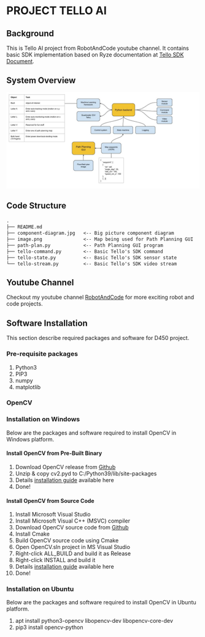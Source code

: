 # PROJECT TELLO AI

## Background
This is Tello AI project from RobotAndCode youtube channel. It contains
basic SDK implementation based on Ryze documentation at [Tello SDK Document](https://dl-cdn.ryzerobotics.com/downloads/Tello/Tello%20SDK%202.0%20User%20Guide.pdf).

## System Overview
![Component Diagram](component-diagram.jpg)

## Code Structure
```
.
├── README.md
├── component-diagram.jpg   <-- Big picture component diagram
├── image.png               <-- Map being used for Path Planning GUI
├── path-plan.py            <-- Path Planning GUI program
├── tello-command.py        <-- Basic Tello's SDK command
├── tello-state.py          <-- Basic Tello's SDK sensor state
└── tello-stream.py         <-- Basic Tello's SDK video stream
```

## Youtube Channel
Checkout my youtube channel [RobotAndCode](https://www.youtube.com/channel/UCQam-u9KZaMSelXoJDRrYJA?view_as=subscriber) for more exciting robot and code projects.

## Software Installation
This section describe required packages and software for D450 project.

### Pre-requisite packages
1. Python3
2. PIP3
3. numpy
4. matplotlib

### OpenCV

### Installation on Windows
Below are the packages and software required to install OpenCV in Windows platform.

#### Install OpenCV from Pre-Built Binary  
   1. Download OpenCV release from [Github](https://github.com/opencv/opencv/releases/download/4.5.0/opencv-4.5.0-dldt-2021.1-vc16-avx2.zip)  
   2. Unzip & copy cv2.pyd to C:/Python39/lib/site-packages  
   3. Details [installation guide](https://docs.opencv.org/master/d5/de5/tutorial_py_setup_in_windows.html) available here  
   4. Done!  

#### Install OpenCV from Source Code  
   1. Install Microsoft Visual Studio  
   2. Install Microsoft Visual C++ (MSVC) compiler  
   3. Download OpenCV source code from [Github](https://github.com/opencv/opencv/archive/4.5.0.zip)
   4. Install Cmake
   5. Build OpenCV source code using Cmake
   6. Open OpenCV.sln project in MS Visual Studio
   7. Right-click ALL_BUILD and build it as Release
   8. Right-click INSTALL and build it
   9. Details [installation guide](https://docs.opencv.org/master/d5/de5/tutorial_py_setup_in_windows.html) available here
   10. Done!

### Installation on Ubuntu
Below are the packages and software required to install OpenCV in Ubuntu platform.

1. apt install python3-opencv libopencv-dev libopencv-core-dev
2. pip3 install opencv-python